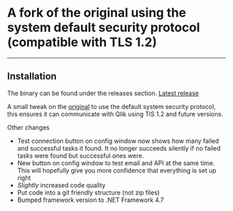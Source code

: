 # A fork of the original using the system default security protocol (compatible with TLS 1.2)
---------------------------------------------------------------------------------------------

## Installation
The binary can be found under the releases section. [Latest release](https://github.com/SBentley/QlikSense-Task-Failure-Email-Alerts/releases/tag/v1.0.0)


 A small tweak on the [original](https://github.com/NickAkincilar/QlikSense-Task-Failure-Email-Alerts) to use the default system security protocol, this ensures it can communicate with Qlik using TlS 1.2 and future versions.

 Other changes
 * Test connection button on config window now shows how many failed and successful tasks it found. It no longer succeeds silently if no failed tasks were found but successful ones were.
 * New button on config window to test email and API at the same time. This will hopefully give you more confidence that everything is set up right
 * _Slightly_ increased code quality
 * Put code into a git friendly structure (not zip files)
 * Bumped framework version to .NET Framework 4.7
